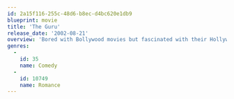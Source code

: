 ```yaml
---
id: 2a15f116-255c-48d6-b8ec-d4bc620e1db9
blueprint: movie
title: 'The Guru'
release_date: '2002-08-21'
overview: 'Bored with Bollywood movies but fascinated with their Hollywood counterparts from his youth, Ram dreams to become a singer and actor in America, the country where dreams are made. He is encouraged when his American-based close friend, Vijay Rao, comes for visit, and brags about driving a Mercedes and living in a penthouse.'
genres:
  -
    id: 35
    name: Comedy
  -
    id: 10749
    name: Romance
---
```

